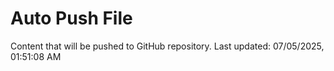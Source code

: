 # Auto Push File

Content that will be pushed to GitHub repository.
Last updated: 07/05/2025, 01:51:08 AM